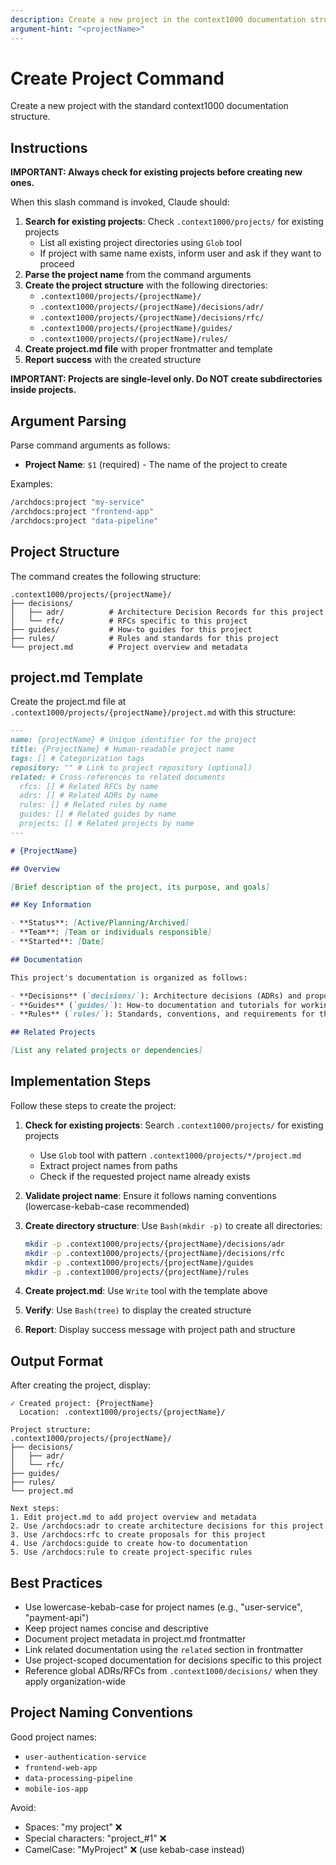 ```yaml
---
description: Create a new project in the context1000 documentation structure
argument-hint: "<projectName>"
---
```


# Create Project Command

Create a new project with the standard context1000 documentation structure.

## Instructions

**IMPORTANT: Always check for existing projects before creating new ones.**

When this slash command is invoked, Claude should:

1. **Search for existing projects**: Check `.context1000/projects/` for existing projects
   - List all existing project directories using `Glob` tool
   - If project with same name exists, inform user and ask if they want to proceed
2. **Parse the project name** from the command arguments
3. **Create the project structure** with the following directories:
   - `.context1000/projects/{projectName}/`
   - `.context1000/projects/{projectName}/decisions/adr/`
   - `.context1000/projects/{projectName}/decisions/rfc/`
   - `.context1000/projects/{projectName}/guides/`
   - `.context1000/projects/{projectName}/rules/`
4. **Create project.md file** with proper frontmatter and template
5. **Report success** with the created structure

**IMPORTANT: Projects are single-level only. Do NOT create subdirectories inside projects.**

## Argument Parsing

Parse command arguments as follows:

- **Project Name**: `$1` (required) - The name of the project to create

Examples:

```bash
/archdocs:project "my-service"
/archdocs:project "frontend-app"
/archdocs:project "data-pipeline"
```

## Project Structure

The command creates the following structure:

```
.context1000/projects/{projectName}/
├── decisions/
│   ├── adr/          # Architecture Decision Records for this project
│   └── rfc/          # RFCs specific to this project
├── guides/           # How-to guides for this project
├── rules/            # Rules and standards for this project
└── project.md        # Project overview and metadata
```

## project.md Template

Create the project.md file at `.context1000/projects/{projectName}/project.md` with this structure:

```markdown
---
name: {projectName} # Unique identifier for the project
title: {ProjectName} # Human-readable project name
tags: [] # Categorization tags
repository: "" # Link to project repository (optional)
related: # Cross-references to related documents
  rfcs: [] # Related RFCs by name
  adrs: [] # Related ADRs by name
  rules: [] # Related rules by name
  guides: [] # Related guides by name
  projects: [] # Related projects by name
---

# {ProjectName}

## Overview

[Brief description of the project, its purpose, and goals]

## Key Information

- **Status**: [Active/Planning/Archived]
- **Team**: [Team or individuals responsible]
- **Started**: [Date]

## Documentation

This project's documentation is organized as follows:

- **Decisions** (`decisions/`): Architecture decisions (ADRs) and proposals (RFCs) specific to this project
- **Guides** (`guides/`): How-to documentation and tutorials for working with this project
- **Rules** (`rules/`): Standards, conventions, and requirements for this project

## Related Projects

[List any related projects or dependencies]
```

## Implementation Steps

Follow these steps to create the project:

1. **Check for existing projects**: Search `.context1000/projects/` for existing projects
   - Use `Glob` tool with pattern `.context1000/projects/*/project.md`
   - Extract project names from paths
   - Check if the requested project name already exists
2. **Validate project name**: Ensure it follows naming conventions (lowercase-kebab-case recommended)
3. **Create directory structure**: Use `Bash(mkdir -p)` to create all directories:

   ```bash
   mkdir -p .context1000/projects/{projectName}/decisions/adr
   mkdir -p .context1000/projects/{projectName}/decisions/rfc
   mkdir -p .context1000/projects/{projectName}/guides
   mkdir -p .context1000/projects/{projectName}/rules
   ```

4. **Create project.md**: Use `Write` tool with the template above
5. **Verify**: Use `Bash(tree)` to display the created structure
6. **Report**: Display success message with project path and structure

## Output Format

After creating the project, display:

```text
✓ Created project: {ProjectName}
  Location: .context1000/projects/{projectName}/

Project structure:
.context1000/projects/{projectName}/
├── decisions/
│   ├── adr/
│   └── rfc/
├── guides/
├── rules/
└── project.md

Next steps:
1. Edit project.md to add project overview and metadata
2. Use /archdocs:adr to create architecture decisions for this project
3. Use /archdocs:rfc to create proposals for this project
4. Use /archdocs:guide to create how-to documentation
5. Use /archdocs:rule to create project-specific rules
```

## Best Practices

- Use lowercase-kebab-case for project names (e.g., "user-service", "payment-api")
- Keep project names concise and descriptive
- Document project metadata in project.md frontmatter
- Link related documentation using the `related` section in frontmatter
- Use project-scoped documentation for decisions specific to this project
- Reference global ADRs/RFCs from `.context1000/decisions/` when they apply organization-wide

## Project Naming Conventions

Good project names:

- `user-authentication-service`
- `frontend-web-app`
- `data-processing-pipeline`
- `mobile-ios-app`

Avoid:

- Spaces: "my project" ❌
- Special characters: "project_#1" ❌
- CamelCase: "MyProject" ❌ (use kebab-case instead)
